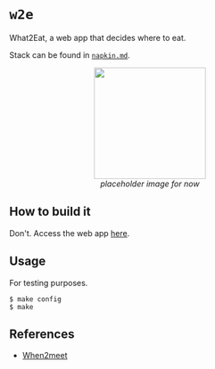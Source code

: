 # `w2e`

What2Eat, a web app that decides where to eat.

Stack can be found in [`napkin.md`](./napkin.md).

<p align='center'>
    <img src="https://preview.redd.it/okarun-just-eating-onigiri-v0-5gfquu41zgmd1.jpeg?auto=webp&s=ebb62ae60908b4ae5d34005097b16bb51f572cc7" height='200px'>
    <br><i>placeholder image for now</i> 
</p>

## How to build it

Don't. Access the web app [here](addalinkherelater.com).

## Usage

For testing purposes.

```console
$ make config
$ make
```

## References

* [When2meet](https://www.when2meet.com/)
